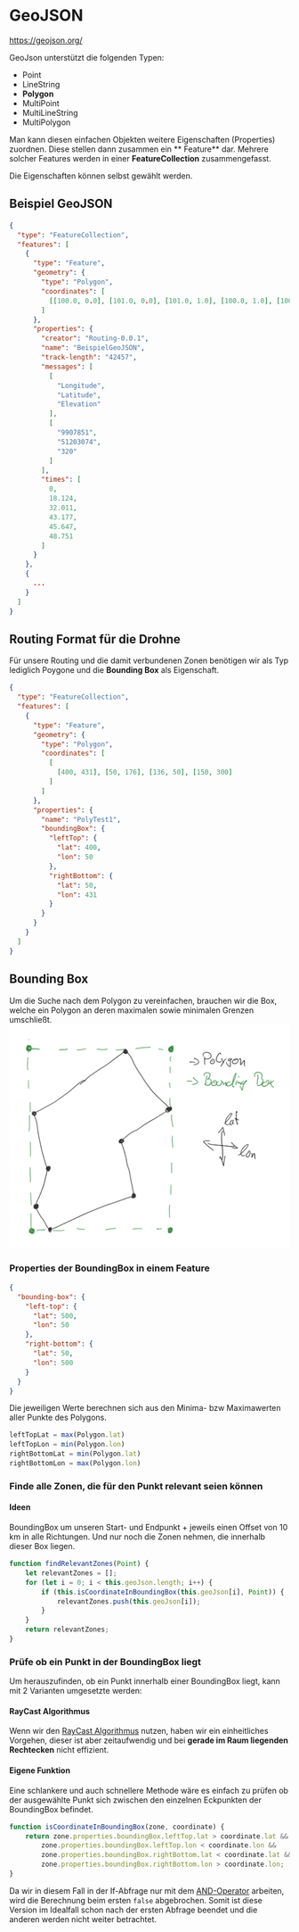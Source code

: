 # GeoJSON

https://geojson.org/

GeoJson unterstützt die folgenden Typen:

- Point
- LineString
- **Polygon**
- MultiPoint
- MultiLineString
- MultiPolygon

Man kann diesen einfachen Objekten weitere Eigenschaften (Properties) zuordnen. Diese stellen dann zusammen ein **
Feature** dar.
Mehrere solcher Features werden in einer **FeatureCollection** zusammengefasst.

Die Eigenschaften können selbst gewählt werden.

## Beispiel GeoJSON

```json
{
  "type": "FeatureCollection",
  "features": [
    {
      "type": "Feature",
      "geometry": {
        "type": "Polygon",
        "coordinates": [
          [[100.0, 0.0], [101.0, 0.0], [101.0, 1.0], [100.0, 1.0], [100.0, 0.0]]
        ]
      },
      "properties": {
        "creator": "Routing-0.0.1",
        "name": "BeispielGeoJSON",
        "track-length": "42457",
        "messages": [
          [
            "Longitude",
            "Latitude",
            "Elevation"
          ],
          [
            "9907851",
            "51203074",
            "320"
          ]
        ],
        "times": [
          0,
          18.124,
          32.011,
          43.177,
          45.647,
          48.751
        ]
      }
    },
    {
      ...
    }
  ]
}
```

## Routing Format für die Drohne

Für unsere Routing und die damit verbundenen Zonen benötigen wir als Typ lediglich Poygone und die **Bounding Box** als
Eigenschaft.

```json
{
  "type": "FeatureCollection",
  "features": [
    {
      "type": "Feature",
      "geometry": {
        "type": "Polygon",
        "coordinates": [
          [
            [400, 431], [50, 176], [136, 50], [150, 300]
          ]
        ]
      },
      "properties": {
        "name": "PolyTest1",
        "boundingBox": {
          "leftTop": {
            "lat": 400,
            "lon": 50
          },
          "rightBottom": {
            "lat": 50,
            "lon": 431
          }
        }
      }
    }
  ]
}


```
## Bounding Box

Um die Suche nach dem Polygon zu vereinfachen, brauchen wir die Box, welche ein Polygon an deren maximalen sowie
minimalen Grenzen umschließt.
![Bounding Box](../assets/bounding-box.jpeg)

### Properties der BoundingBox in einem Feature

```json
{
  "bounding-box": {
    "left-top": {
      "lat": 500,
      "lon": 50
    },
    "right-bottom": {
      "lat": 50,
      "lon": 500
    }
  }
}
```
Die jeweiligen Werte berechnen sich aus den Minima- bzw Maximawerten aller Punkte des Polygons. 
```js
leftTopLat = max(Polygon.lat)
leftTopLon = min(Polygon.lon)
rightBottomLat = min(Polygon.lat)
rightBottomLon = max(Polygon.lon)
```


### Finde alle Zonen, die für den Punkt relevant seien können

#### Ideen
BoundingBox um unseren Start- und Endpunkt + jeweils einen Offset von 10 km in alle Richtungen. Und nur noch die Zonen nehmen, die innerhalb dieser Box liegen.







```js
function findRelevantZones(Point) {
    let relevantZones = [];
    for (let i = 0; i < this.geoJson.length; i++) {
        if (this.isCoordinateInBoundingBox(this.geoJson[i], Point)) {
            relevantZones.push(this.geoJson[i]);
        }
    }
    return relevantZones;
}
```

### Prüfe ob ein Punkt in der BoundingBox liegt

Um herauszufinden, ob ein Punkt innerhalb einer BoundingBox liegt, kann mit 2 Varianten umgesetzte werden:

#### RayCast Algorithmus

Wenn wir den [RayCast Algorithmus](../Ray-Casting-Algorithm) nutzen, haben wir ein einheitliches Vorgehen, dieser
ist aber zeitaufwendig und bei **gerade im Raum liegenden Rechtecken** nicht effizient.

#### Eigene Funktion

Eine schlankere und auch schnellere Methode wäre es einfach zu prüfen ob der ausgewählte Punkt sich zwischen den
einzelnen Eckpunkten der BoundingBox befindet.

```js
function isCoordinateInBoundingBox(zone, coordinate) {
    return zone.properties.boundingBox.leftTop.lat > coordinate.lat &&
        zone.properties.boundingBox.leftTop.lon < coordinate.lon &&
        zone.properties.boundingBox.rightBottom.lat < coordinate.lat &&
        zone.properties.boundingBox.rightBottom.lon > coordinate.lon;
}
```

Da wir in diesem Fall in der If-Abfrage nur mit
dem [AND-Operator](https://developer.mozilla.org/en-US/docs/Web/JavaScript/Reference/Operators/Logical_AND) arbeiten,
wird die Berechnung beim ersten `false` abgebrochen. Somit ist diese Version im Idealfall schon nach der ersten Abfrage
beendet und die anderen werden nicht weiter betrachtet.
